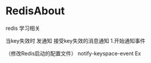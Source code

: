# RedisAbout
redis 学习相关




当key失效时 发通知 接受key失效的消息通知
1.开始通知事件 


（修改Redis启动的配置文件）
notify-keyspace-event Ex
